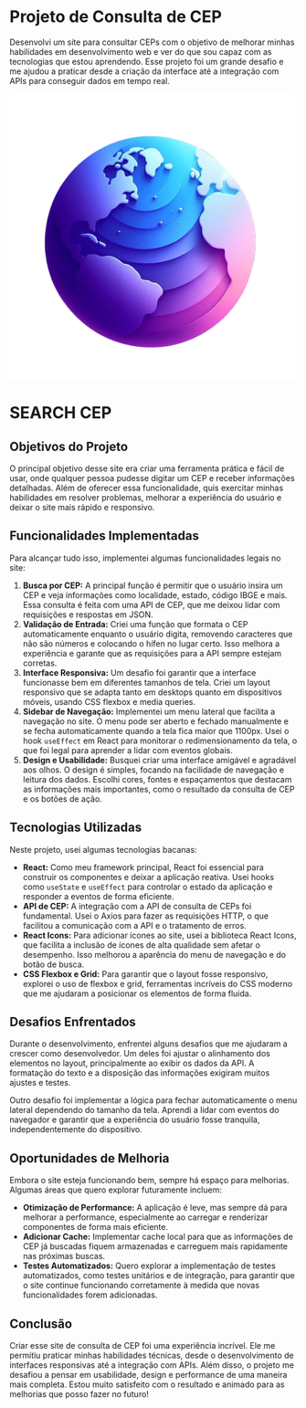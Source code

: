 <h1>Projeto de Consulta de CEP</h1>

<p>Desenvolvi um site para consultar CEPs com o objetivo de melhorar minhas habilidades em desenvolvimento web e ver do que sou capaz com as tecnologias que estou aprendendo. Esse projeto foi um grande desafio e me ajudou a praticar desde a criação da interface até a integração com APIs para conseguir dados em tempo real.</p>

<img src="src/img/Logo.png">

<h1>SEARCH CEP</h1>

<h2>Objetivos do Projeto</h2>
<p>O principal objetivo desse site era criar uma ferramenta prática e fácil de usar, onde qualquer pessoa pudesse digitar um CEP e receber informações detalhadas. Além de oferecer essa funcionalidade, quis exercitar minhas habilidades em resolver problemas, melhorar a experiência do usuário e deixar o site mais rápido e responsivo.</p>

<h2>Funcionalidades Implementadas</h2>
<p>Para alcançar tudo isso, implementei algumas funcionalidades legais no site:</p>
<ol>
    <li>
        <strong>Busca por CEP:</strong> A principal função é permitir que o usuário insira um CEP e veja informações como localidade, estado, código IBGE e mais. Essa consulta é feita com uma API de CEP, que me deixou lidar com requisições e respostas em JSON.
    </li>
    <li>
        <strong>Validação de Entrada:</strong> Criei uma função que formata o CEP automaticamente enquanto o usuário digita, removendo caracteres que não são números e colocando o hífen no lugar certo. Isso melhora a experiência e garante que as requisições para a API sempre estejam corretas.
    </li>
    <li>
        <strong>Interface Responsiva:</strong> Um desafio foi garantir que a interface funcionasse bem em diferentes tamanhos de tela. Criei um layout responsivo que se adapta tanto em desktops quanto em dispositivos móveis, usando CSS flexbox e media queries.
    </li>
    <li>
        <strong>Sidebar de Navegação:</strong> Implementei um menu lateral que facilita a navegação no site. O menu pode ser aberto e fechado manualmente e se fecha automaticamente quando a tela fica maior que 1100px. Usei o hook <code>useEffect</code> em React para monitorar o redimensionamento da tela, o que foi legal para aprender a lidar com eventos globais.
    </li>
    <li>
        <strong>Design e Usabilidade:</strong> Busquei criar uma interface amigável e agradável aos olhos. O design é simples, focando na facilidade de navegação e leitura dos dados. Escolhi cores, fontes e espaçamentos que destacam as informações mais importantes, como o resultado da consulta de CEP e os botões de ação.
    </li>
</ol>

<h2>Tecnologias Utilizadas</h2>
<p>Neste projeto, usei algumas tecnologias bacanas:</p>
<ul>
    <li><strong>React:</strong> Como meu framework principal, React foi essencial para construir os componentes e deixar a aplicação reativa. Usei hooks como <code>useState</code> e <code>useEffect</code> para controlar o estado da aplicação e responder a eventos de forma eficiente.</li>
    <li><strong>API de CEP:</strong> A integração com a API de consulta de CEPs foi fundamental. Usei o Axios para fazer as requisições HTTP, o que facilitou a comunicação com a API e o tratamento de erros.</li>
    <li><strong>React Icons:</strong> Para adicionar ícones ao site, usei a biblioteca React Icons, que facilita a inclusão de ícones de alta qualidade sem afetar o desempenho. Isso melhorou a aparência do menu de navegação e do botão de busca.</li>
    <li><strong>CSS Flexbox e Grid:</strong> Para garantir que o layout fosse responsivo, explorei o uso de flexbox e grid, ferramentas incríveis do CSS moderno que me ajudaram a posicionar os elementos de forma fluida.</li>
</ul>

<h2>Desafios Enfrentados</h2>
<p>Durante o desenvolvimento, enfrentei alguns desafios que me ajudaram a crescer como desenvolvedor. Um deles foi ajustar o alinhamento dos elementos no layout, principalmente ao exibir os dados da API. A formatação do texto e a disposição das informações exigiram muitos ajustes e testes.</p>

<p>Outro desafio foi implementar a lógica para fechar automaticamente o menu lateral dependendo do tamanho da tela. Aprendi a lidar com eventos do navegador e garantir que a experiência do usuário fosse tranquila, independentemente do dispositivo.</p>

<h2>Oportunidades de Melhoria</h2>
<p>Embora o site esteja funcionando bem, sempre há espaço para melhorias. Algumas áreas que quero explorar futuramente incluem:</p>
<ul>
    <li><strong>Otimização de Performance:</strong> A aplicação é leve, mas sempre dá para melhorar a performance, especialmente ao carregar e renderizar componentes de forma mais eficiente.</li>
    <li><strong>Adicionar Cache:</strong> Implementar cache local para que as informações de CEP já buscadas fiquem armazenadas e carreguem mais rapidamente nas próximas buscas.</li>
    <li><strong>Testes Automatizados:</strong> Quero explorar a implementação de testes automatizados, como testes unitários e de integração, para garantir que o site continue funcionando corretamente à medida que novas funcionalidades forem adicionadas.</li>
</ul>

<h2>Conclusão</h2>
<p>Criar esse site de consulta de CEP foi uma experiência incrível. Ele me permitiu praticar minhas habilidades técnicas, desde o desenvolvimento de interfaces responsivas até a integração com APIs. Além disso, o projeto me desafiou a pensar em usabilidade, design e performance de uma maneira mais completa. Estou muito satisfeito com o resultado e animado para as melhorias que posso fazer no futuro!</p>
